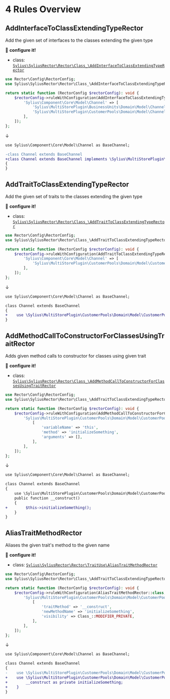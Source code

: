 # 4 Rules Overview

## AddInterfaceToClassExtendingTypeRector

Add the given set of interfaces to the classes extending the given type

:wrench: **configure it!**

- class: [`Sylius\SyliusRector\Rector\Class_\AddInterfaceToClassExtendingTypeRector`](../src/Rector/Class_/AddInterfaceToClassExtendingTypeRector.php)

```php
use Rector\Config\RectorConfig;
use Sylius\SyliusRector\Rector\Class_\AddInterfaceToClassExtendingTypeRector;

return static function (RectorConfig $rectorConfig): void {
    $rectorConfig->ruleWithConfiguration(AddInterfaceToClassExtendingTypeRector::class, [
        'Sylius\Component\Core\Model\Channel' => [
            'Sylius\MultiStorePlugin\BusinessUnits\Domain\Model\ChannelInterface',
            'Sylius\MultiStorePlugin\CustomerPools\Domain\Model\ChannelInterface',
        ],
    ]);
};

```

↓

```diff
use Sylius\Component\Core\Model\Channel as BaseChannel;

-class Channel extends BaseChannel
+class Channel extends BaseChannel implements \Sylius\MultiStorePlugin\BusinessUnits\Domain\Model\ChannelInterface, \Sylius\MultiStorePlugin\CustomerPools\Domain\Model\ChannelInterface
{
}
```

## AddTraitToClassExtendingTypeRector

Add the given set of traits to the classes extending the given type

:wrench: **configure it!**

- class: [`Sylius\SyliusRector\Rector\Class_\AddTraitToClassExtendingTypeRector`](../src/Rector/Class_/AddTraitToClassExtendingTypeRector.php)

```php
use Rector\Config\RectorConfig;
use Sylius\SyliusRector\Rector\Class_\AddTraitToClassExtendingTypeRector;

return static function (RectorConfig $rectorConfig): void {
    $rectorConfig->ruleWithConfiguration(AddTraitToClassExtendingTypeRector::class, [
        'Sylius\Component\Core\Model\Channel' => [
            'Sylius\MultiStorePlugin\CustomerPools\Domain\Model\CustomerPoolAwareTrait',
        ],
    ]);
};


```

↓

```diff
use Sylius\Component\Core\Model\Channel as BaseChannel;

class Channel extends BaseChannel
{
+    use \Sylius\MultiStorePlugin\CustomerPools\Domain\Model\CustomerPoolAwareTrait;
}
```

## AddMethodCallToConstructorForClassesUsingTraitRector

Adds given method calls to constructor for classes using given trait

:wrench: **configure it!**

- class: [`Sylius\SyliusRector\Rector\Class_\AddMethodCallToConstructorForClassesUsingTraitRector`](../src/Rector/Class_/AddMethodCallToConstructorForClassesUsingTraitRector.php)

```php
use Rector\Config\RectorConfig;
use Sylius\SyliusRector\Rector\Class_\AddTraitToClassExtendingTypeRector;

return static function (RectorConfig $rectorConfig): void {
    $rectorConfig->ruleWithConfiguration(AddMethodCallToConstructorForClassesUsingTraitRector::class, [
        'Sylius\MultiStorePlugin\CustomerPools\Domain\Model\CustomerPoolAwareTrait' => [
            [
                'variableName' => 'this',
                'method' => 'initializeSomething',
                'arguments' => [],
            ],
        ],
    ]);
};


```

↓

```diff
use Sylius\Component\Core\Model\Channel as BaseChannel;

class Channel extends BaseChannel
{
    use \Sylius\MultiStorePlugin\CustomerPools\Domain\Model\CustomerPoolAwareTrait;
    public function __construct()
    {
+        $this->initializeSomething();
    }
}
```

## AliasTraitMethodRector

Aliases the given trait's method to the given name

:wrench: **configure it!**

- class: [`Sylius\SyliusRector\Rector\TraitUse\AliasTraitMethodRector`](../src/Rector/TraitUse/AliasTraitMethodRector.php)

```php
use Rector\Config\RectorConfig;
use Sylius\SyliusRector\Rector\Class_\AddTraitToClassExtendingTypeRector;

return static function (RectorConfig $rectorConfig): void {
    $rectorConfig->ruleWithConfiguration(AliasTraitMethodRector::class, [
        'Sylius\MultiStorePlugin\CustomerPools\Domain\Model\CustomerPoolAwareTrait' => [
            [
                'traitMethod' => '__construct',
                'newMethodName' => 'initializeSomething',
                'visibility' => Class_::MODIFIER_PRIVATE,
            ],
        ],
    ]);
};


```

↓

```diff
use Sylius\Component\Core\Model\Channel as BaseChannel;

class Channel extends BaseChannel
{
-    use \Sylius\MultiStorePlugin\CustomerPools\Domain\Model\CustomerPoolAwareTrait;
+    use \Sylius\MultiStorePlugin\CustomerPools\Domain\Model\CustomerPoolAwareTrait {
+        __construct as private initializeSomething;
+    }
}
```
